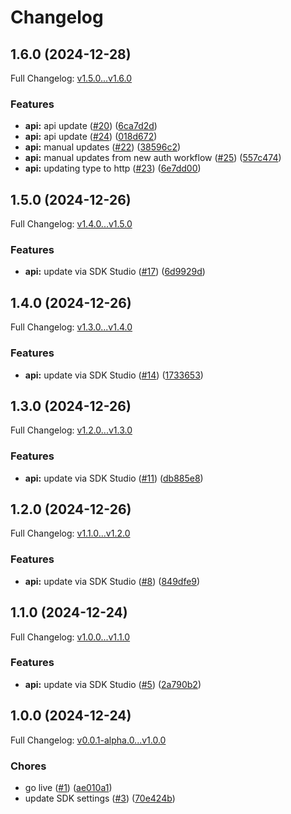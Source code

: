 # Changelog

## 1.6.0 (2024-12-28)

Full Changelog: [v1.5.0...v1.6.0](https://github.com/evrimai/python-client/compare/v1.5.0...v1.6.0)

### Features

* **api:** api update ([#20](https://github.com/evrimai/python-client/issues/20)) ([6ca7d2d](https://github.com/evrimai/python-client/commit/6ca7d2dda02b9578cf2aaa63f230921a64dd18a1))
* **api:** api update ([#24](https://github.com/evrimai/python-client/issues/24)) ([018d672](https://github.com/evrimai/python-client/commit/018d67268af633aa2f6c78090d6c9e7c0bfbc44c))
* **api:** manual updates ([#22](https://github.com/evrimai/python-client/issues/22)) ([38596c2](https://github.com/evrimai/python-client/commit/38596c264a48a77025c49c02b8263cd2b6622b34))
* **api:** manual updates from new auth workflow ([#25](https://github.com/evrimai/python-client/issues/25)) ([557c474](https://github.com/evrimai/python-client/commit/557c4741ba233a0aed027d7cea2df71e098fd4af))
* **api:** updating type to http ([#23](https://github.com/evrimai/python-client/issues/23)) ([6e7dd00](https://github.com/evrimai/python-client/commit/6e7dd0044e10683f2fcfaf715c0f5f92ae36bfc4))

## 1.5.0 (2024-12-26)

Full Changelog: [v1.4.0...v1.5.0](https://github.com/evrimai/python-client/compare/v1.4.0...v1.5.0)

### Features

* **api:** update via SDK Studio ([#17](https://github.com/evrimai/python-client/issues/17)) ([6d9929d](https://github.com/evrimai/python-client/commit/6d9929d302938fd218313ddeb255fa5bae071488))

## 1.4.0 (2024-12-26)

Full Changelog: [v1.3.0...v1.4.0](https://github.com/evrimai/python-client/compare/v1.3.0...v1.4.0)

### Features

* **api:** update via SDK Studio ([#14](https://github.com/evrimai/python-client/issues/14)) ([1733653](https://github.com/evrimai/python-client/commit/17336532dc3f942af8f428889f42c02a0f86183f))

## 1.3.0 (2024-12-26)

Full Changelog: [v1.2.0...v1.3.0](https://github.com/evrimai/python-client/compare/v1.2.0...v1.3.0)

### Features

* **api:** update via SDK Studio ([#11](https://github.com/evrimai/python-client/issues/11)) ([db885e8](https://github.com/evrimai/python-client/commit/db885e815107118ca29aa51913b87a11d6da28ba))

## 1.2.0 (2024-12-26)

Full Changelog: [v1.1.0...v1.2.0](https://github.com/evrimai/python-client/compare/v1.1.0...v1.2.0)

### Features

* **api:** update via SDK Studio ([#8](https://github.com/evrimai/python-client/issues/8)) ([849dfe9](https://github.com/evrimai/python-client/commit/849dfe93bfa69955739dcc856190818a23c26c98))

## 1.1.0 (2024-12-24)

Full Changelog: [v1.0.0...v1.1.0](https://github.com/evrimai/python-client/compare/v1.0.0...v1.1.0)

### Features

* **api:** update via SDK Studio ([#5](https://github.com/evrimai/python-client/issues/5)) ([2a790b2](https://github.com/evrimai/python-client/commit/2a790b24ef4069baa1a9bf5821e59217f13dbadd))

## 1.0.0 (2024-12-24)

Full Changelog: [v0.0.1-alpha.0...v1.0.0](https://github.com/evrimai/python-client/compare/v0.0.1-alpha.0...v1.0.0)

### Chores

* go live ([#1](https://github.com/evrimai/python-client/issues/1)) ([ae010a1](https://github.com/evrimai/python-client/commit/ae010a160d0c1b0d2a4f8c436cc87b2219bad52f))
* update SDK settings ([#3](https://github.com/evrimai/python-client/issues/3)) ([70e424b](https://github.com/evrimai/python-client/commit/70e424b5e76aceff0e5536a894768870ea14977a))

